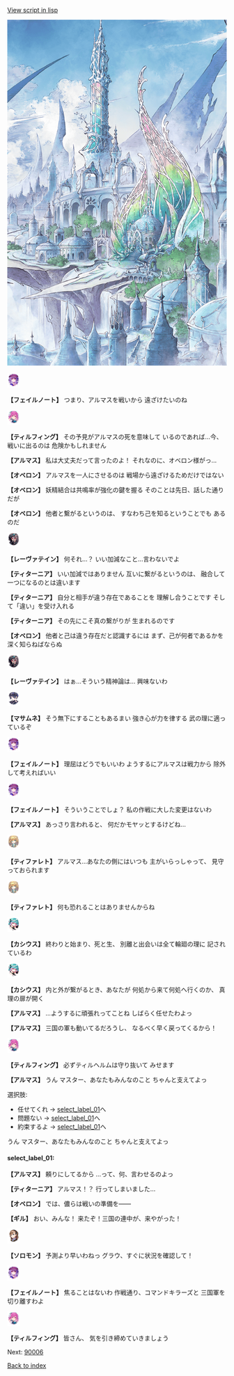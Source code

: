 [View script in lisp](../scripts/110140310.txt)

![fairy_world.png](../images/backgrounds/fairy_world.png)

<img src="../images/units/3401911.png" alt="3401911.png" height="34"/>

**【フェイルノート】**
つまり、アルマスを戦いから
遠ざけたいのね

<img src="../images/units/3101411.png" alt="3101411.png" height="34"/>

**【ティルフィング】**
その予見がアルマスの死を意味して
いるのであれば…今、戦いに出るのは
危険かもしれません

**【アルマス】**
私は大丈夫だって言ったのよ！
それなのに、オベロン様がっ…

**【オベロン】**
アルマスを一人にさせるのは
戦場から遠ざけるためだけではない

**【オベロン】**
妖精結合は共鳴率が強化の鍵を握る
そのことは先日、話した通りだが

**【オベロン】**
他者と繋がるというのは、
すなわち己を知るということでも
あるのだ

<img src="../images/units/3100211.png" alt="3100211.png" height="34"/>

**【レーヴァテイン】**
何それ…？
いい加減なこと…言わないでよ

**【ティターニア】**
いい加減ではありません
互いに繋がるというのは、
融合して一つになるのとは違います

**【ティターニア】**
自分と相手が違う存在であることを
理解し合うことです
そして「違い」を受け入れる

**【ティターニア】**
その先にこそ真の繋がりが
生まれるのです

**【オベロン】**
他者と己は違う存在だと認識するには
まず、己が何者であるかを
深く知らねばならぬ

<img src="../images/units/3100211.png" alt="3100211.png" height="34"/>

**【レーヴァテイン】**
はぁ…そういう精神論は…
興味ないわ

<img src="../images/units/3100111.png" alt="3100111.png" height="34"/>

**【マサムネ】**
そう無下にすることもあるまい
強き心が力を律する
武の理に適っているぞ

<img src="../images/units/3401911.png" alt="3401911.png" height="34"/>

**【フェイルノート】**
理屈はどうでもいいわ
ようするにアルマスは戦力から
除外して考えればいい

<img src="../images/units/3401911.png" alt="3401911.png" height="34"/>

**【フェイルノート】**
そういうことでしょ？
私の作戦に大した変更はないわ

**【アルマス】**
あっさり言われると、
何だかモヤッとするけどね…

<img src="../images/units/3503211.png" alt="3503211.png" height="34"/>

**【ティファレト】**
アルマス…あなたの側にはいつも
主がいらっしゃって、
見守っておられます

<img src="../images/units/3503211.png" alt="3503211.png" height="34"/>

**【ティファレト】**
何も恐れることはありませんからね

<img src="../images/units/3303111.png" alt="3303111.png" height="34"/>

**【カシウス】**
終わりと始まり、死と生、
別離と出会いは全て輪廻の理に
記されているわ

<img src="../images/units/3303111.png" alt="3303111.png" height="34"/>

**【カシウス】**
内と外が繋がるとき、あなたが
何処から来て何処へ行くのか、
真理の扉が開く

**【アルマス】**
…ようするに頑張れってことね
しばらく任せたわよっ

**【アルマス】**
三国の軍も動いてるだろうし、
なるべく早く戻ってくるから！

<img src="../images/units/3101411.png" alt="3101411.png" height="34"/>

**【ティルフィング】**
必ずティルヘルムは守り抜いて
みせます

**【アルマス】**
うん
マスター、あなたもみんなのこと
ちゃんと支えてよっ

選択肢:
- 任せてくれ → [select_label_01](#select_label_01)へ
- 問題ない → [select_label_01](#select_label_01)へ
- 約束するよ → [select_label_01](#select_label_01)へ

うん
マスター、あなたもみんなのこと
ちゃんと支えてよっ

#### select_label_01:

**【アルマス】**
頼りにしてるから
…って、何、言わせるのよっ

**【ティターニア】**
アルマス！？
行ってしまいました…

**【オベロン】**
では、儂らは戦いの準備を――

**【ギル】**
おい、みんな！
来たぞ！三国の連中が、来やがった！

<img src="../images/units/3503111.png" alt="3503111.png" height="34"/>

**【ソロモン】**
予測より早いわねっ
グラウ、すぐに状況を確認して！

<img src="../images/units/3401911.png" alt="3401911.png" height="34"/>

**【フェイルノート】**
焦ることはないわ
作戦通り、コマンドキラーズと
三国軍を切り離すわよ

<img src="../images/units/3101411.png" alt="3101411.png" height="34"/>

**【ティルフィング】**
皆さん、
気を引き締めていきましょう

Next: [90006](90006.md)

[Back to index](index.md)
